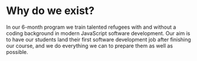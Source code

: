 # Why do we exist?

In our 6-month program we train talented refugees with and without a coding background in modern JavaScript software development. Our aim is to have our students land their first software development job after finishing our course, and we do everything we can to prepare them as well as possible.